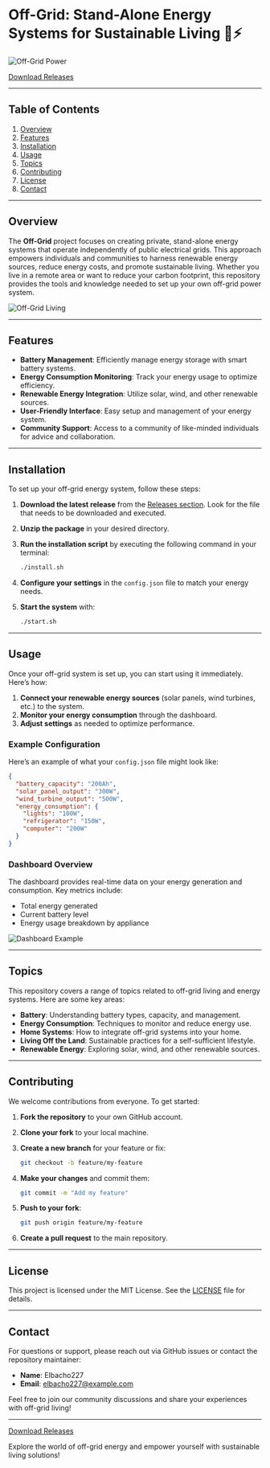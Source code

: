 # Off-Grid: Stand-Alone Energy Systems for Sustainable Living 🌱⚡

![Off-Grid Power](https://img.shields.io/badge/Off--Grid-Power-brightgreen)

[Download Releases](https://github.com/Elbacho227/Off-Grid/releases)

---

## Table of Contents

1. [Overview](#overview)
2. [Features](#features)
3. [Installation](#installation)
4. [Usage](#usage)
5. [Topics](#topics)
6. [Contributing](#contributing)
7. [License](#license)
8. [Contact](#contact)

---

## Overview

The **Off-Grid** project focuses on creating private, stand-alone energy systems that operate independently of public electrical grids. This approach empowers individuals and communities to harness renewable energy sources, reduce energy costs, and promote sustainable living. Whether you live in a remote area or want to reduce your carbon footprint, this repository provides the tools and knowledge needed to set up your own off-grid power system.

![Off-Grid Living](https://source.unsplash.com/featured/?offgrid)

---

## Features

- **Battery Management**: Efficiently manage energy storage with smart battery systems.
- **Energy Consumption Monitoring**: Track your energy usage to optimize efficiency.
- **Renewable Energy Integration**: Utilize solar, wind, and other renewable sources.
- **User-Friendly Interface**: Easy setup and management of your energy system.
- **Community Support**: Access to a community of like-minded individuals for advice and collaboration.

---

## Installation

To set up your off-grid energy system, follow these steps:

1. **Download the latest release** from the [Releases section](https://github.com/Elbacho227/Off-Grid/releases). Look for the file that needs to be downloaded and executed.
2. **Unzip the package** in your desired directory.
3. **Run the installation script** by executing the following command in your terminal:

   ```bash
   ./install.sh
   ```

4. **Configure your settings** in the `config.json` file to match your energy needs.

5. **Start the system** with:

   ```bash
   ./start.sh
   ```

---

## Usage

Once your off-grid system is set up, you can start using it immediately. Here’s how:

1. **Connect your renewable energy sources** (solar panels, wind turbines, etc.) to the system.
2. **Monitor your energy consumption** through the dashboard.
3. **Adjust settings** as needed to optimize performance.

### Example Configuration

Here’s an example of what your `config.json` file might look like:

```json
{
  "battery_capacity": "200Ah",
  "solar_panel_output": "300W",
  "wind_turbine_output": "500W",
  "energy_consumption": {
    "lights": "100W",
    "refrigerator": "150W",
    "computer": "200W"
  }
}
```

### Dashboard Overview

The dashboard provides real-time data on your energy generation and consumption. Key metrics include:

- Total energy generated
- Current battery level
- Energy usage breakdown by appliance

![Dashboard Example](https://source.unsplash.com/featured/?dashboard)

---

## Topics

This repository covers a range of topics related to off-grid living and energy systems. Here are some key areas:

- **Battery**: Understanding battery types, capacity, and management.
- **Energy Consumption**: Techniques to monitor and reduce energy use.
- **Home Systems**: How to integrate off-grid systems into your home.
- **Living Off the Land**: Sustainable practices for a self-sufficient lifestyle.
- **Renewable Energy**: Exploring solar, wind, and other renewable sources.

---

## Contributing

We welcome contributions from everyone. To get started:

1. **Fork the repository** to your own GitHub account.
2. **Clone your fork** to your local machine.
3. **Create a new branch** for your feature or fix:

   ```bash
   git checkout -b feature/my-feature
   ```

4. **Make your changes** and commit them:

   ```bash
   git commit -m "Add my feature"
   ```

5. **Push to your fork**:

   ```bash
   git push origin feature/my-feature
   ```

6. **Create a pull request** to the main repository.

---

## License

This project is licensed under the MIT License. See the [LICENSE](LICENSE) file for details.

---

## Contact

For questions or support, please reach out via GitHub issues or contact the repository maintainer:

- **Name**: Elbacho227
- **Email**: elbacho227@example.com

Feel free to join our community discussions and share your experiences with off-grid living! 

---

[Download Releases](https://github.com/Elbacho227/Off-Grid/releases) 

Explore the world of off-grid energy and empower yourself with sustainable living solutions!